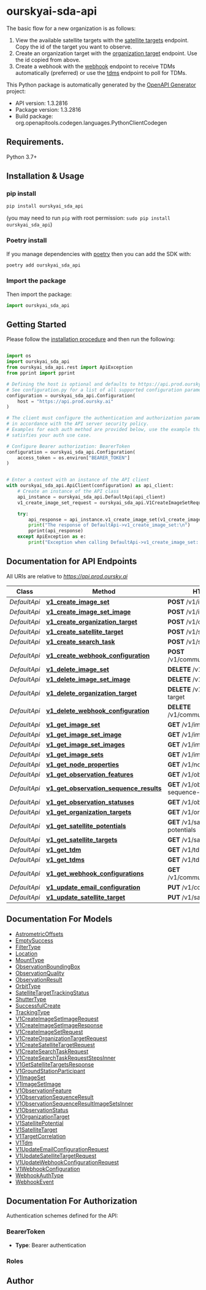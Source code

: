 # ourskyai-sda-api
The basic flow for a new organization is as follows:
1. View the available satellite targets with the [satellite targets](#tag/satellite-targets/[get]/v1/satellite-targets) endpoint. Copy the id of the target you want to observe.
2. Create an organization target with the [organization target](#tag/organization-targets/[get]/v1/organization-targets) endpoint. Use the id copied from above.
3. Create a webhook with the [webhook](#tag/webhooks/[post]/v1/communications/webhook) endpoint to receive TDMs automatically (preferred) or use the [tdms](#tag/tdms/[get]/v1/tdms) endpoint to poll for TDMs.

This Python package is automatically generated by the [OpenAPI Generator](https://openapi-generator.tech) project:

- API version: 1.3.2816
- Package version: 1.3.2816
- Build package: org.openapitools.codegen.languages.PythonClientCodegen

## Requirements.

Python 3.7+

## Installation & Usage
### pip install

```sh
pip install ourskyai_sda_api
```
(you may need to run `pip` with root permission: `sudo pip install ourskyai_sda_api`)

### Poetry install
If you manage dependencies with [poetry](https://python-poetry.org/) then you can add the SDK with:

```sh
poetry add ourskyai_sda_api
```

### Import the package

Then import the package:
```python
import ourskyai_sda_api
```

## Getting Started

Please follow the [installation procedure](#installation--usage) and then run the following:

```python

import os
import ourskyai_sda_api
from ourskyai_sda_api.rest import ApiException
from pprint import pprint

# Defining the host is optional and defaults to https://api.prod.oursky.ai
# See configuration.py for a list of all supported configuration parameters.
configuration = ourskyai_sda_api.Configuration(
    host = "https://api.prod.oursky.ai"
)

# The client must configure the authentication and authorization parameters
# in accordance with the API server security policy.
# Examples for each auth method are provided below, use the example that
# satisfies your auth use case.

# Configure Bearer authorization: BearerToken
configuration = ourskyai_sda_api.Configuration(
    access_token = os.environ["BEARER_TOKEN"]
)


# Enter a context with an instance of the API client
with ourskyai_sda_api.ApiClient(configuration) as api_client:
    # Create an instance of the API class
    api_instance = ourskyai_sda_api.DefaultApi(api_client)
    v1_create_image_set_request = ourskyai_sda_api.V1CreateImageSetRequest() # V1CreateImageSetRequest | 

    try:
        api_response = api_instance.v1_create_image_set(v1_create_image_set_request)
        print("The response of DefaultApi->v1_create_image_set:\n")
        pprint(api_response)
    except ApiException as e:
        print("Exception when calling DefaultApi->v1_create_image_set: %s\n" % e)

```

## Documentation for API Endpoints

All URIs are relative to *https://api.prod.oursky.ai*

Class | Method | HTTP request | Description
------------ | ------------- | ------------- | -------------
*DefaultApi* | [**v1_create_image_set**](docs/DefaultApi.md#v1_create_image_set) | **POST** /v1/image-set | 
*DefaultApi* | [**v1_create_image_set_image**](docs/DefaultApi.md#v1_create_image_set_image) | **POST** /v1/image-set-image | 
*DefaultApi* | [**v1_create_organization_target**](docs/DefaultApi.md#v1_create_organization_target) | **POST** /v1/organization-target | 
*DefaultApi* | [**v1_create_satellite_target**](docs/DefaultApi.md#v1_create_satellite_target) | **POST** /v1/satellite-target | 
*DefaultApi* | [**v1_create_search_task**](docs/DefaultApi.md#v1_create_search_task) | **POST** /v1/search-instruction | 
*DefaultApi* | [**v1_create_webhook_configuration**](docs/DefaultApi.md#v1_create_webhook_configuration) | **POST** /v1/communications/webhook | 
*DefaultApi* | [**v1_delete_image_set**](docs/DefaultApi.md#v1_delete_image_set) | **DELETE** /v1/image-set | 
*DefaultApi* | [**v1_delete_image_set_image**](docs/DefaultApi.md#v1_delete_image_set_image) | **DELETE** /v1/image-set-image | 
*DefaultApi* | [**v1_delete_organization_target**](docs/DefaultApi.md#v1_delete_organization_target) | **DELETE** /v1/organization-target | 
*DefaultApi* | [**v1_delete_webhook_configuration**](docs/DefaultApi.md#v1_delete_webhook_configuration) | **DELETE** /v1/communications/webhook | 
*DefaultApi* | [**v1_get_image_set**](docs/DefaultApi.md#v1_get_image_set) | **GET** /v1/image-set | 
*DefaultApi* | [**v1_get_image_set_image**](docs/DefaultApi.md#v1_get_image_set_image) | **GET** /v1/image-set-image | 
*DefaultApi* | [**v1_get_image_set_images**](docs/DefaultApi.md#v1_get_image_set_images) | **GET** /v1/image-set-images | 
*DefaultApi* | [**v1_get_image_sets**](docs/DefaultApi.md#v1_get_image_sets) | **GET** /v1/image-sets | 
*DefaultApi* | [**v1_get_node_properties**](docs/DefaultApi.md#v1_get_node_properties) | **GET** /v1/node-properties | 
*DefaultApi* | [**v1_get_observation_features**](docs/DefaultApi.md#v1_get_observation_features) | **GET** /v1/observation-features | 
*DefaultApi* | [**v1_get_observation_sequence_results**](docs/DefaultApi.md#v1_get_observation_sequence_results) | **GET** /v1/observation-sequence-results | 
*DefaultApi* | [**v1_get_observation_statuses**](docs/DefaultApi.md#v1_get_observation_statuses) | **GET** /v1/observation-statuses | 
*DefaultApi* | [**v1_get_organization_targets**](docs/DefaultApi.md#v1_get_organization_targets) | **GET** /v1/organization-targets | 
*DefaultApi* | [**v1_get_satellite_potentials**](docs/DefaultApi.md#v1_get_satellite_potentials) | **GET** /v1/satellite-target-potentials | 
*DefaultApi* | [**v1_get_satellite_targets**](docs/DefaultApi.md#v1_get_satellite_targets) | **GET** /v1/satellite-targets | 
*DefaultApi* | [**v1_get_tdm**](docs/DefaultApi.md#v1_get_tdm) | **GET** /v1/tdm | 
*DefaultApi* | [**v1_get_tdms**](docs/DefaultApi.md#v1_get_tdms) | **GET** /v1/tdms | 
*DefaultApi* | [**v1_get_webhook_configurations**](docs/DefaultApi.md#v1_get_webhook_configurations) | **GET** /v1/communications/webhooks | 
*DefaultApi* | [**v1_update_email_configuration**](docs/DefaultApi.md#v1_update_email_configuration) | **PUT** /v1/communications/email | 
*DefaultApi* | [**v1_update_satellite_target**](docs/DefaultApi.md#v1_update_satellite_target) | **PUT** /v1/satellite-target | 


## Documentation For Models

 - [AstrometricOffsets](docs/AstrometricOffsets.md)
 - [EmptySuccess](docs/EmptySuccess.md)
 - [FilterType](docs/FilterType.md)
 - [Location](docs/Location.md)
 - [MountType](docs/MountType.md)
 - [ObservationBoundingBox](docs/ObservationBoundingBox.md)
 - [ObservationQuality](docs/ObservationQuality.md)
 - [ObservationResult](docs/ObservationResult.md)
 - [OrbitType](docs/OrbitType.md)
 - [SatelliteTargetTrackingStatus](docs/SatelliteTargetTrackingStatus.md)
 - [ShutterType](docs/ShutterType.md)
 - [SuccessfulCreate](docs/SuccessfulCreate.md)
 - [TrackingType](docs/TrackingType.md)
 - [V1CreateImageSetImageRequest](docs/V1CreateImageSetImageRequest.md)
 - [V1CreateImageSetImageResponse](docs/V1CreateImageSetImageResponse.md)
 - [V1CreateImageSetRequest](docs/V1CreateImageSetRequest.md)
 - [V1CreateOrganizationTargetRequest](docs/V1CreateOrganizationTargetRequest.md)
 - [V1CreateSatelliteTargetRequest](docs/V1CreateSatelliteTargetRequest.md)
 - [V1CreateSearchTaskRequest](docs/V1CreateSearchTaskRequest.md)
 - [V1CreateSearchTaskRequestStepsInner](docs/V1CreateSearchTaskRequestStepsInner.md)
 - [V1GetSatelliteTargetsResponse](docs/V1GetSatelliteTargetsResponse.md)
 - [V1GroundStationParticipant](docs/V1GroundStationParticipant.md)
 - [V1ImageSet](docs/V1ImageSet.md)
 - [V1ImageSetImage](docs/V1ImageSetImage.md)
 - [V1ObservationFeature](docs/V1ObservationFeature.md)
 - [V1ObservationSequenceResult](docs/V1ObservationSequenceResult.md)
 - [V1ObservationSequenceResultImageSetsInner](docs/V1ObservationSequenceResultImageSetsInner.md)
 - [V1ObservationStatus](docs/V1ObservationStatus.md)
 - [V1OrganizationTarget](docs/V1OrganizationTarget.md)
 - [V1SatellitePotential](docs/V1SatellitePotential.md)
 - [V1SatelliteTarget](docs/V1SatelliteTarget.md)
 - [V1TargetCorrelation](docs/V1TargetCorrelation.md)
 - [V1Tdm](docs/V1Tdm.md)
 - [V1UpdateEmailConfigurationRequest](docs/V1UpdateEmailConfigurationRequest.md)
 - [V1UpdateSatelliteTargetRequest](docs/V1UpdateSatelliteTargetRequest.md)
 - [V1UpdateWebhookConfigurationRequest](docs/V1UpdateWebhookConfigurationRequest.md)
 - [V1WebhookConfiguration](docs/V1WebhookConfiguration.md)
 - [WebhookAuthType](docs/WebhookAuthType.md)
 - [WebhookEvent](docs/WebhookEvent.md)


<a id="documentation-for-authorization"></a>
## Documentation For Authorization


Authentication schemes defined for the API:
<a id="BearerToken"></a>
### BearerToken

- **Type**: Bearer authentication

<a id="Roles"></a>
### Roles



## Author


